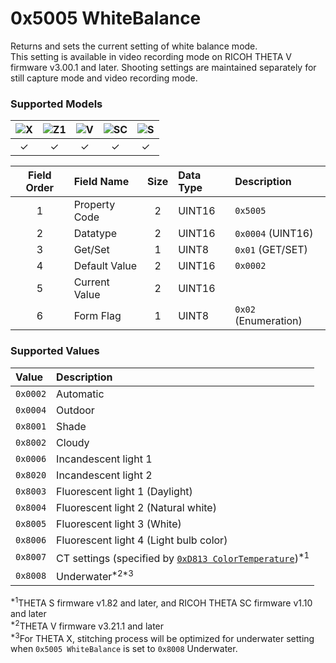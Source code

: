 # 0x5005 WhiteBalance

Returns and sets the current setting of white balance mode.  
This setting is available in video recording mode on RICOH THETA V firmware v3.00.1 and later. Shooting settings are maintained separately for still capture mode and video recording mode.  

### Supported Models
| ![X](https://img.shields.io/badge/X-purple) | ![Z1](https://img.shields.io/badge/Z1-blue) | ![V](https://img.shields.io/badge/V-green) | ![SC](https://img.shields.io/badge/SC-orange) | ![S](https://img.shields.io/badge/S-red) |
|:-:|:-:|:-:|:-:|:-:|
| ✓ | ✓ | ✓ | ✓ | ✓ |

| Field Order | Field Name | Size | Data Type | Description |
|:-:|:--|:-:|:--|:--|
| 1 | Property Code | 2 | UINT16 | `0x5005` |
| 2 | Datatype | 2 | UINT16 | `0x0004` (UINT16) |
| 3 | Get/Set | 1 | UINT8 | `0x01` (GET/SET) |
| 4 | Default Value | 2 | UINT16 | `0x0002` |
| 5 | Current Value | 2 | UINT16 ||
| 6 | Form Flag | 1 | UINT8 | `0x02` (Enumeration) |

### Supported Values

| Value | Description |
|:--|:--|
| `0x0002` | Automatic |
| `0x0004` | Outdoor |
| `0x8001` | Shade |
| `0x8002` | Cloudy |
| `0x0006` | Incandescent light 1 |
| `0x8020` | Incandescent light 2 |
| `0x8003` | Fluorescent light 1 (Daylight) |
| `0x8004` | Fluorescent light 2 (Natural white) |
| `0x8005` | Fluorescent light 3 (White) |
| `0x8006` | Fluorescent light 4 (Light bulb color) |
| `0x8007` | CT settings (specified by [`0xD813 ColorTemperature`](./color_temperature.md))<sup>\*1</sup> |
| `0x8008` | Underwater<sup>\*2\*3</sup> |

<sup>\*1</sup>THETA S firmware v1.82 and later, and RICOH THETA SC firmware v1.10 and later  
<sup>\*2</sup>THETA V firmware v3.21.1 and later  
<sup>\*3</sup>For THETA X, stitching process will be optimized for underwater setting when `0x5005 WhiteBalance` is set to `0x8008` Underwater.  
